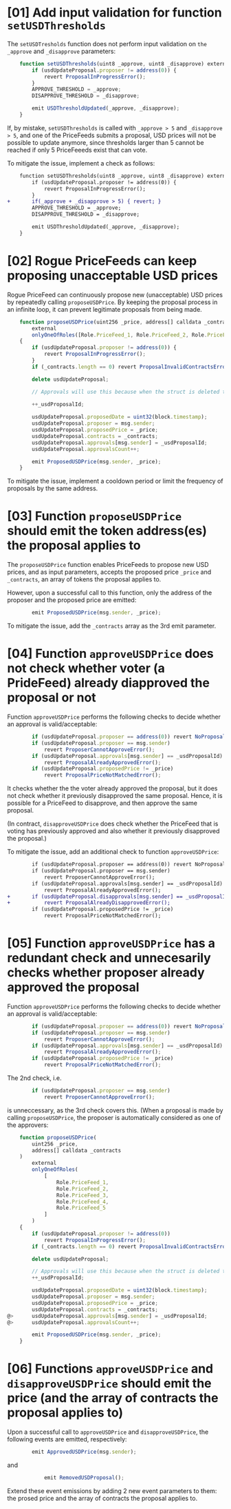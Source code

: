 # [01] Add input validation for function `setUSDThresholds`

The `setUSDTresholds` function does not perform input validation on `the _approve` and `_disapprove` parameters:

```javascript
    function setUSDThresholds(uint8 _approve, uint8 _disapprove) external onlyAdmin {
        if (usdUpdateProposal.proposer != address(0)) {
            revert ProposalInProgressError();
        }
        APPROVE_THRESHOLD = _approve; 
        DISAPPROVE_THRESHOLD = _disapprove;

        emit USDThresholdUpdated(_approve, _disapprove);
    }
```

If, by mistake, `setUSDThresholds` is called with `_approve > 5` and `_disapprove > 5`, and one of the PriceFeeds submits a proposal, USD prices will not be possible to update anymore, since thresholds larger than 5 cannot be reached if only 5 PriceFeeeds exist that can vote.

To mitigate the issue, implement a check as follows:

```diff
    function setUSDThresholds(uint8 _approve, uint8 _disapprove) external onlyAdmin {
        if (usdUpdateProposal.proposer != address(0)) {
            revert ProposalInProgressError();
        }
+       if(_approve + _disapprove > 5) { revert; }
        APPROVE_THRESHOLD = _approve; 
        DISAPPROVE_THRESHOLD = _disapprove;

        emit USDThresholdUpdated(_approve, _disapprove);
    }
```


# [02] Rogue PriceFeeds can keep proposing unacceptable USD prices

Rogue PriceFeed can continuously propose new (unacceptable) USD prices by repeatedly calling `proposeUSDPrice`. By keeping the proposal process in an infinite loop, it can prevent legitimate proposals from being made.


```javascript
    function proposeUSDPrice(uint256 _price, address[] calldata _contracts)
        external
        onlyOneOfRoles([Role.PriceFeed_1, Role.PriceFeed_2, Role.PriceFeed_3, Role.PriceFeed_4, Role.PriceFeed_5])
    {
        if (usdUpdateProposal.proposer != address(0)) {
            revert ProposalInProgressError();
        }
        if (_contracts.length == 0) revert ProposalInvalidContractsError();

        delete usdUpdateProposal;

        // Approvals will use this because when the struct is deleted the approvals remain
        
        ++_usdProposalId;

        usdUpdateProposal.proposedDate = uint32(block.timestamp);
        usdUpdateProposal.proposer = msg.sender;
        usdUpdateProposal.proposedPrice = _price;
        usdUpdateProposal.contracts = _contracts;
        usdUpdateProposal.approvals[msg.sender] = _usdProposalId;
        usdUpdateProposal.approvalsCount++; 

        emit ProposedUSDPrice(msg.sender, _price); 
    }
```

To mitigate the issue, implement a cooldown period or limit the frequency of proposals by the same address.


# [03] Function `proposeUSDPrice` should emit the token address(es) the proposal applies to

The `proposeUSDPrice` function enables PriceFeeds to propose new USD prices, and as input parameters, accepts the proposed price `_price` and `_contracts`, an array of tokens the proposal applies to.

However, upon a successful call to this function, only the address of the proposer and the proposed price are emitted:

```javascript
        emit ProposedUSDPrice(msg.sender, _price); 
```

To mitigate the issue, add the `_contracts` array as the 3rd emit parameter.

# [04] Function `approveUSDPrice` does not check whether voter (a PrideFeed) already diapproved the proposal or not

Function `approveUSDPrice` performs the following checks to decide whether an approval is valid/acceptable:

```javascript
        if (usdUpdateProposal.proposer == address(0)) revert NoProposalError();
        if (usdUpdateProposal.proposer == msg.sender)
            revert ProposerCannotApproveError();
        if (usdUpdateProposal.approvals[msg.sender] == _usdProposalId)
            revert ProposalAlreadyApprovedError();
        if (usdUpdateProposal.proposedPrice != _price)
            revert ProposalPriceNotMatchedError();
```

It checks whether the the voter already approved the proposal, but it does not check whether it previously disapproved the same proposal. Hence, it is possible for a PriceFeed to disapprove, and then approve the same proposal.

(In contract, `disapproveUSDPrice` does check whether the PriceFeed that is voting has previously approved and also whether it previously disapproved the proposal.)

To mitigate the issue, add an additional check to function `approveUSDPrice`:

```diff
        if (usdUpdateProposal.proposer == address(0)) revert NoProposalError();
        if (usdUpdateProposal.proposer == msg.sender)
            revert ProposerCannotApproveError();
        if (usdUpdateProposal.approvals[msg.sender] == _usdProposalId)
            revert ProposalAlreadyApprovedError();
+       if (usdUpdateProposal.disapprovals[msg.sender] == _usdProposalId)
+           revert ProposalAlreadyDisapprovedError();
        if (usdUpdateProposal.proposedPrice != _price)
            revert ProposalPriceNotMatchedError();
```


# [05] Function `approveUSDPrice` has a redundant check and unnecesarily checks whether proposer already approved the proposal

Function `approveUSDPrice` performs the following checks to decide whether an approval is valid/acceptable:

```javascript
        if (usdUpdateProposal.proposer == address(0)) revert NoProposalError();
        if (usdUpdateProposal.proposer == msg.sender)
            revert ProposerCannotApproveError();
        if (usdUpdateProposal.approvals[msg.sender] == _usdProposalId)
            revert ProposalAlreadyApprovedError();
        if (usdUpdateProposal.proposedPrice != _price)
            revert ProposalPriceNotMatchedError();
```

The 2nd check, i.e.

```javascript
        if (usdUpdateProposal.proposer == msg.sender)
            revert ProposerCannotApproveError();
```

is unneccessary, as the 3rd check covers this. (When a proposal is made by calling `proposeUSDPrice`, the proposer is automatically considered as one of the approvers:

```javascript
    function proposeUSDPrice(
        uint256 _price,
        address[] calldata _contracts
    )
        external
        onlyOneOfRoles(
            [
                Role.PriceFeed_1,
                Role.PriceFeed_2,
                Role.PriceFeed_3,
                Role.PriceFeed_4,
                Role.PriceFeed_5
            ]
        )
    {
        if (usdUpdateProposal.proposer != address(0))
            revert ProposalInProgressError();
        if (_contracts.length == 0) revert ProposalInvalidContractsError();

        delete usdUpdateProposal;

        // Approvals will use this because when the struct is deleted the approvals remain
        ++_usdProposalId;

        usdUpdateProposal.proposedDate = uint32(block.timestamp);
        usdUpdateProposal.proposer = msg.sender;
        usdUpdateProposal.proposedPrice = _price;
        usdUpdateProposal.contracts = _contracts;
@>      usdUpdateProposal.approvals[msg.sender] = _usdProposalId;
@>      usdUpdateProposal.approvalsCount++;

        emit ProposedUSDPrice(msg.sender, _price);
    }
```


# [06] Functions `approveUSDPrice` and `disapproveUSDPrice`  should emit the price (and the array of contracts the proposal applies to)

Upon a successful call to `approveUSDPrice` and `disapproveUSDPrice`, the following events are emitted, respectively:

```javascript
        emit ApprovedUSDPrice(msg.sender);
```

and 

```javascript
            emit RemovedUSDProposal();

```

Extend these event emissions by adding 2 new event parameters to them: the prosed price and the array of contracts the proposal applies to.